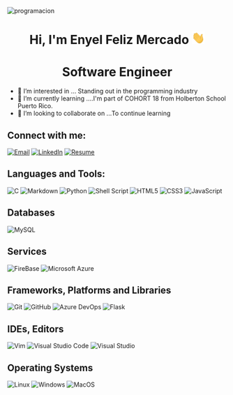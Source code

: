 
![programacion](https://user-images.githubusercontent.com/107734098/222908889-d531ccea-0b3d-4580-a686-18d15b8a7890.jpeg)
<h1 align="center">Hi, I'm Enyel Feliz Mercado <img src="https://raw.githubusercontent.com/ABSphreak/ABSphreak/master/gifs/Hi.gif" width="30"></h1>
<h1 align="center"> Software Engineer</h1>


- 👀 I’m interested in ... Standing out in the programming industry
- 🌱 I’m currently learning ....I'm part of COHORT 18 from Holberton School Puerto Rico.
- 💞️ I’m looking to collaborate on ...To continue learning
  
<!---
Enyel019/Enyel019 is a ✨ special ✨ repository because its `README.md` (this file) appears on your GitHub profile.
You can click the Preview link to take a look at your changes.
--->

## Connect with me:
[![Email](https://img.shields.io/badge/EMAIL-red?style=for-the-badge)](mailto:el_dominic01@hotmail.com)
[![LinkedIn](https://img.shields.io/badge/linkedin-%230077B5.svg?style=for-the-badge&logo=linkedin&logoColor=white)](https://www.linkedin.com/in/enyel-feliz-mercado-a3742653/)
[![Resume](https://img.shields.io/badge/RESUME-important?style=for-the-badge)](https://github.com/Enyel019/Enyel019/blob/main/Enyel%20Resume.pdf)

## Languages and Tools:
![C](https://img.shields.io/badge/c-%2300599C.svg?style=for-the-badge&logo=c&logoColor=white)
![Markdown](https://img.shields.io/badge/markdown-%23000000.svg?style=for-the-badge&logo=markdown&logoColor=white)
![Python](https://img.shields.io/badge/python-3670A0?style=for-the-badge&logo=python&logoColor=ffdd54)
![Shell Script](https://img.shields.io/badge/shell_script-%23121011.svg?style=for-the-badge&logo=gnu-bash&logoColor=white)
![HTML5](https://img.shields.io/badge/html5-%23E34F26.svg?style=for-the-badge&logo=html5&logoColor=white)
![CSS3](https://img.shields.io/badge/css3-%231572B6.svg?style=for-the-badge&logo=css3&logoColor=white)
![JavaScript](https://img.shields.io/badge/javascript-%23323330.svg?style=for-the-badge&logo=javascript&logoColor=%23F7DF1E)

## Databases
![MySQL](https://img.shields.io/badge/MySql-4479A1?style=for-the-badge&logo=mysql&logoColor=white)

## Services
![FireBase](https://img.shields.io/badge/FireBase-FFCA28?style=for-the-badge&logo=Firebase&logoColor=white)
![Microsoft Azure](https://img.shields.io/badge/Azure-0078D4?style=for-the-badge&logo=microsoftazure&logoColor=white)

## Frameworks, Platforms and Libraries
![Git](https://img.shields.io/badge/git-%23F05033.svg?style=for-the-badge&logo=git&logoColor=white)
![GitHub](https://img.shields.io/badge/github-%23121011.svg?style=for-the-badge&logo=github&logoColor=white)
![Azure DevOps](https://img.shields.io/badge/AzureDevOps-0078D7?style=for-the-badge&logo=azuredevops&logoColor=white)
![Flask](https://img.shields.io/badge/Flask-000000?style=for-the-badge&logo=flask&logoColor=white)

## IDEs, Editors
![Vim](https://img.shields.io/badge/VIM-%2311AB00.svg?style=for-the-badge&logo=vim&logoColor=white)
![Visual Studio Code](https://img.shields.io/badge/Visual%20Studio%20Code-0078d7.svg?style=for-the-badge&logo=visual-studio-code&logoColor=white)
![Visual Studio](https://img.shields.io/badge/VisualStudio-5C2D91?style=for-the-badge&logo=visualstudio&logoColor=white)

## Operating Systems
![Linux](https://img.shields.io/badge/Linux-FCC624?style=for-the-badge&logo=linux&logoColor=black)
![Windows](https://img.shields.io/badge/Windows-0078D6?style=for-the-badge&logo=windows&logoColor=white)
![MacOS](https://img.shields.io/badge/MacOS-000000?style=for-the-badge&logo=apple&logoColor=white)
